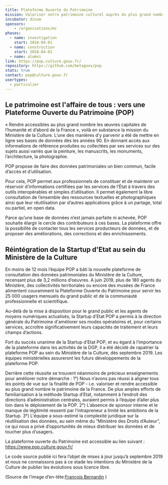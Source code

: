 ```yaml
---
title: Plateforme Ouverte du Patrimoine
mission: Valoriser notre patrimoine culturel auprès du plus grand nombre
incubator: dinum
sponsors: 
    - /organisations/mc
phases:
  - name: investigation
    start: 2018-04-01
  - name: construction
    start: 2018-04-01
  - name: alumni
link: https://pop.culture.gouv.fr/
repository: https://github.com/betagouv/pop
stats: true
contact: pop@culture.gouv.fr
usertypes:
  - particulier
---
```


## Le patrimoine est l'affaire de tous : vers une Plateforme Ouverte du Patrimoine (POP)
« Rendre accessibles au plus grand nombre les œuvres capitales de l’humanité et d’abord de la France », voilà en substance la mission du Ministère de la Culture. L’une des manières d’y parvenir a été de mettre en ligne ses bases de données dès les années 90. En donnant accès aux informations de référence produites ou collectées par ses services sur des sujets aussi variés que la peinture, les manuscrits, les monuments, l’architecture, la photographie.

POP propose de faire des données patrimoniales un bien commun, facile d’accès et d’utilisation.

Pour cela, POP permet aux professionnels de constituer et de maintenir un réservoir d’informations certifiées par les services de l’État à travers des outils interopérables et simples d’utilisation. Il permet également la libre consultation de l’ensemble des ressources textuelles et photographiques ainsi que leur réutilisation par d’autres applications grâce à un partage, total ou partiel, en open data.

Parce qu’une base de données n’est jamais parfaite ni achevée, POP souhaite élargir le cercle des contributeurs à ces bases. La plateforme offre la possibilité de contacter tous les services producteurs de données, et de proposer des améliorations, des corrections et des enrichissements.


## Réintégration de la Startup d'Etat au sein du Ministère de la Culture

En moins de 12 mois l’équipe POP a bâti la nouvelle plateforme de consultation des données patrimoniales du Ministère de la Culture, recensant plus de 3,2 millions d’oeuvres.
A juin 2019, plus de 180 agents du Ministère, des collectivités territoriales ou encore des musées de France alimentent couramment la Plateforme Ouverte du Patrimoine pour servir les 25 000 usagers mensuels du grand public et de la communauté professionnelle et scientifique.

Au-delà de la mise à disposition pour le grand public et les agents de moyens numériques actualisés, la Startup d’Etat POP a permis à la direction générale du Patrimoine d'améliorer ses modes opératoires et, pour certains services, accroître significativement leurs capacités de traitement et leurs champs d’actions. 

Fort du succès unanime de la Startup d’Etat POP, et eu égard à l’importance de la plateforme dans les activités de la DGP, il a été décidé de rapatrier la plateforme POP au sein du Ministère de la Culture, dès septembre 2019.
Les équipes ministérielles assureront les futurs développements de la plateforme POP.

Derrière cette réussite se trouvent néanmoins de précieux enseignements pour améliorer notre démarche :
1°) Nous n’avons pas réussi à aligner tous les points de vue sur la finalité de POP - i.e. valoriser et rendre accessible au plus grand nombre le patrimoine de la France. De plus amples efforts de familiarisation à la méthode Startup d’Etat, notamment à l’endroit des directions d’administration centrales, auraient permis à l’équipe d’aller plus loin dans le déploiement de la POP.
2°) L’absence de sponsor interne et le manque de légitimité ressenti par l’intrapreneur a limité les ambitions de la Startup.
3°) L'équipe a sous-estimé la complexité juridique sur la réutilisation des données, au sein même du “Ministère des Droits d’Auteur”, ce qui nous a privé d’opportunités de mieux distribuer les données et de toucher plus d’usagers.

La plateforme ouverte du Patrimoine est accessible au lien suivant : https://www.pop.culture.gouv.fr/

Le code source publié ici fera l’objet de mises à jour jusqu’à septembre 2019 et nous ne connaissons pas à ce stade les intentions du Ministère de la Culture de publier les évolutions sous licence libre.

(Source de l’image d’en-tête:[François Bernardin](https://commons.wikimedia.org/wiki/File:F54-Nancy-Maison-Schott-vitraux.jpg/) )


